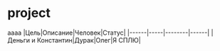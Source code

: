 # project
aaaa
|Цель|Описание|Человек|Статус|
|------|-----|--------|------|
|Деньги и Константин|Дурак|Олег|Я СПЛЮ|
